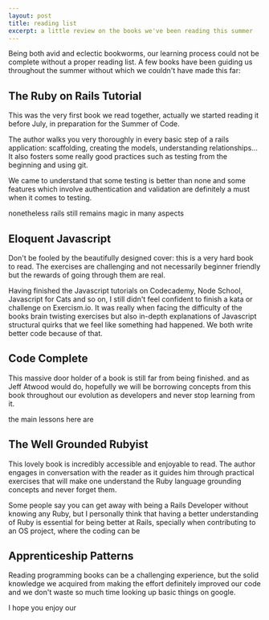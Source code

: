 ```yaml
---
layout: post
title: reading list
excerpt: a little review on the books we've been reading this summer
---
```

Being both avid and eclectic bookworms, our learning process could not be complete without a proper reading list. A few books have been guiding us throughout the summer without which we couldn't have made this far:

The Ruby on Rails Tutorial
---
This was the very first book we read together, actually we started reading it before July, in preparation for the Summer of Code.

The author walks you very thoroughly in every basic step of a rails application: scaffolding, creating the models, understanding relationships... It also fosters some really good practices such as testing from the beginning and using git.

We came to understand that some testing is better than none and some features which involve authentication and validation are definitely a must when it comes to testing.

nonetheless rails still remains magic in many aspects

Eloquent Javascript
----
Don't be fooled by the beautifully designed cover: this is a very hard book to read. The exercises are challenging and not necessarily beginner friendly but the rewards of going through them are real.

Having finished the Javascript tutorials on Codecademy, Node School, Javascript for Cats and so on, I still didn't feel confident to finish a kata or challenge on Exercism.io. It was really when facing the difficulty of the books brain twisting exercises but also in-depth explanations of Javascript structural quirks that we feel like something had happened. We both write better code because of that.

Code Complete
----
This massive door holder of a book is still far from being finished. and as Jeff Atwood would do, hopefully we will be borrowing concepts from this book throughout our evolution as developers and never stop learning from it.

the main lessons here are


The Well Grounded Rubyist
----
This lovely book is incredibly accessible and enjoyable to read. The author engages in conversation with the reader as it guides him through practical exercises that will make one understand the Ruby language grounding concepts and never forget them.

Some people say you can get away with being a Rails Developer without knowing any Ruby, but I personally think that having a better understanding of Ruby is essential for being better at Rails, specially when contributing to an OS project, where the coding can be

Apprenticeship Patterns
---
Reading programming books can be a challenging experience, but the solid knowledge we acquired from making the effort definitely improved our code and we don't waste so much time looking up basic things on google.

I hope you enjoy our

